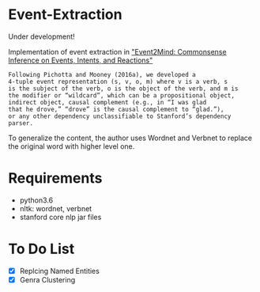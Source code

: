 # Event-Extraction
Under development!

Implementation of event extraction in ["Event2Mind: Commonsense Inference on Events, Intents, and Reactions"](https://arxiv.org/pdf/1706.01331.pdf)
```
Following Pichotta and Mooney (2016a), we developed a
4-tuple event representation (s, v, o, m) where v is a verb, s
is the subject of the verb, o is the object of the verb, and m is
the modifier or “wildcard”, which can be a propositional object,
indirect object, causal complement (e.g., in “I was glad
that he drove,” “drove” is the causal complement to “glad.”),
or any other dependency unclassifiable to Stanford’s dependency
parser.
```
To generalize the content, the author uses Wordnet and Verbnet to replace the original word with higher level one. 

Requirements
=========
- python3.6
- nltk: wordnet, verbnet
- stanford core nlp jar files

To Do List
=========
- [x] Replcing Named Entities
- [x] Genra Clustering

